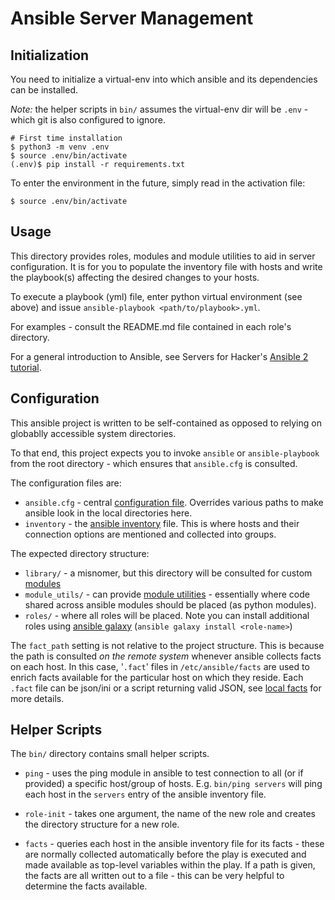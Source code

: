 # Ansible Server Management

## Initialization

You need to initialize a virtual-env into which ansible and its dependencies can be installed.

*Note:* the helper scripts in `bin/` assumes the virtual-env dir will be `.env` - which git is also configured to ignore.

```
# First time installation
$ python3 -m venv .env
$ source .env/bin/activate
(.env)$ pip install -r requirements.txt
```

To enter the environment in the future, simply read in the activation file:

```
$ source .env/bin/activate
```

## Usage
This directory provides roles, modules and module utilities to aid in server configuration. It is for you to populate the inventory file with hosts and write the playbook(s) affecting the desired changes to your hosts.

To execute a playbook (yml) file, enter python virtual environment (see above) and issue `ansible-playbook <path/to/playbook>.yml`.

For examples - consult the README.md file contained in each role's directory.

For a general introduction to Ansible, see Servers for Hacker's [Ansible 2 tutorial](https://serversforhackers.com/c/an-ansible2-tutorial).

## Configuration

This ansible project is written to be self-contained as opposed to relying on globablly accessible system directories.

To that end, this project expects you to invoke `ansible` or `ansible-playbook` from the root directory - which ensures that `ansible.cfg` is consulted.

The configuration files are:

  * `ansible.cfg` - central [configuration file](http://docs.ansible.com/ansible/latest/intro_configuration.html). Overrides various paths to make ansible look in the local directories here.
  * `inventory` - the [ansible inventory](http://docs.ansible.com/ansible/latest/intro_inventory.html) file. This is where hosts and their connection options are mentioned and collected into groups.

The expected directory structure:
  * `library/` - a misnomer, but this directory will be consulted for custom [modules](http://docs.ansible.com/ansible/latest/modules.html)
  * `module_utils/` - can provide [module utilities](http://docs.ansible.com/ansible/latest/dev_guide/developing_module_utilities.html) - essentially where code shared across ansible modules should be placed (as python modules).
  * `roles/` - where all roles will be placed. Note you can install additional roles using [ansible galaxy](https://galaxy.ansible.com/) (`ansible galaxy install <role-name>`)

The `fact_path` setting is not relative to the project structure. This is because the path is consulted _on the remote system_ whenever ansible collects facts on each host. In this case, '`.fact`' files in `/etc/ansible/facts` are used to enrich facts available for the particular host on which they reside.
Each `.fact` file can be json/ini or a script returning valid JSON, see [local facts](http://docs.ansible.com/ansible/latest/playbooks_variables.html#local-facts) for more details.

## Helper Scripts

The `bin/` directory contains small helper scripts.

  * `ping` - uses the ping module in ansible to test connection to all (or if provided) a specific host/group of hosts.
  E.g. `bin/ping servers` will ping each host in the `servers` entry of the ansible inventory file.

  * `role-init` - takes one argument, the name of the new role and creates the directory structure for a new role.

  * `facts` - queries each host in the ansible inventory file for its facts - these are normally collected automatically before the play is executed and made available as top-level variables within the play. If a path is given, the facts are all written out to a file - this can be very helpful to determine the facts available.